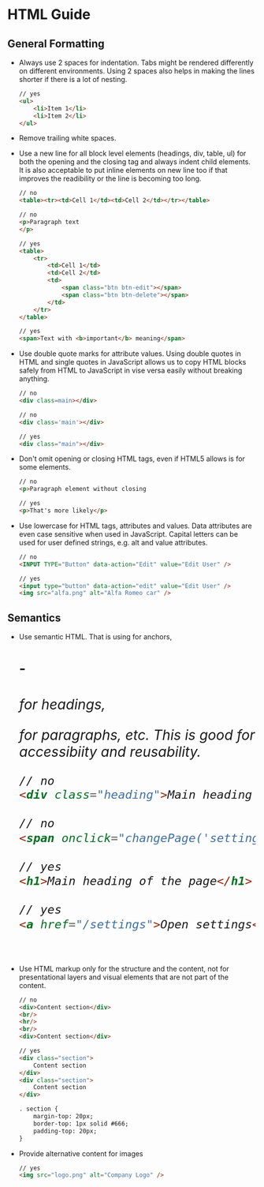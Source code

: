 # HTML Guide

## General Formatting

- Always use 2 spaces for indentation. Tabs might be rendered differently on different environments. Using 2 spaces also helps in making the lines shorter if there is a lot of nesting.
	```html
	// yes
	<ul>
		<li>Item 1</li>
		<li>Item 2</li>
	</ul>
	```

- Remove trailing white spaces.

- Use a new line for all block level elements (headings, div, table, ul) for both the opening and the closing tag and always indent child elements. It is also acceptable to put inline elements on new line too if that improves the readibility or the line is becoming too long.
	```html
	// no
	<table><tr><td>Cell 1</td><td>Cell 2</td></tr></table>
	
	// no
	<p>Paragraph text
	</p>
	
	// yes
	<table>
		<tr>
			<td>Cell 1</td>
			<td>Cell 2</td>
			<td>
				<span class="btn btn-edit"></span>
				<span class="btn btn-delete"></span>
			</td>
		</tr>
	</table>

	// yes
	<span>Text with <b>important</b> meaning</span>
	```

- Use double quote marks for attribute values. Using double quotes in HTML and single quotes in JavaScript allows us to copy HTML blocks safely from HTML to JavaScript in vise versa easily without breaking anything. 
	```html
	// no
	<div class=main></div>

	// no
	<div class='main'></div>

	// yes
	<div class="main"></div>
	```

- Don't omit opening or closing HTML tags, even if HTML5 allows is for some elements.
	```html
	// no
	<p>Paragraph element without closing

	// yes
	<p>That's more likely</p>
	```

- Use lowercase for HTML tags, attributes and values. Data attributes are even case sensitive when used in JavaScript.
Capital letters can be used for user defined strings, e.g. alt and value attributes.
	```html
	// no
	<INPUT TYPE="Button" data-action="Edit" value="Edit User" />
	
	// yes
	<input type="button" data-action="edit" value="Edit User" />
	<img src="alfa.png" alt="Alfa Romeo car" />
	```

## Semantics

- Use semantic HTML. That is using <a> for anchors, <h1>-<h6> for headings, <p> for paragraphs, etc. This is good for accessibiity and reusability.
	```html
	// no
	<div class="heading">Main heading of the page</div>

	// no
	<span onclick="changePage('settings')">Open Settings</span>

	// yes
	<h1>Main heading of the page</h1>

	// yes
	<a href="/settings">Open settings</a>
	```

- Use HTML markup only for the structure and the content, not for presentational layers and visual elements that are not part of the content.
	```html
	// no
	<div>Content section</div>
	<br/>
	<hr/>
	<br/>
	<div>Content section</div>

	// yes
	<div class="section">
		Content section
	</div>
	<div class="section">
		Content section
	</div>

	. section {
		margin-top: 20px;
		border-top: 1px solid #666;
		padding-top: 20px;
	}
	```

- Provide alternative content for images
	```html
	// yes
	<img src="logo.png" alt="Company Logo" />
	```
